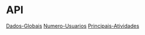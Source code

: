 # API
[Dados-Globais](https://raw.githubusercontent.com/nipizani06/api/refs/heads/main/dados-globais.json)
[Numero-Usuarios](https://raw.githubusercontent.com/nipizani06/api/refs/heads/main/numero-usuarios.json)
[Principais-Atividades](https://raw.githubusercontent.com/nipizani06/api/refs/heads/main/principais-atividades.json)

